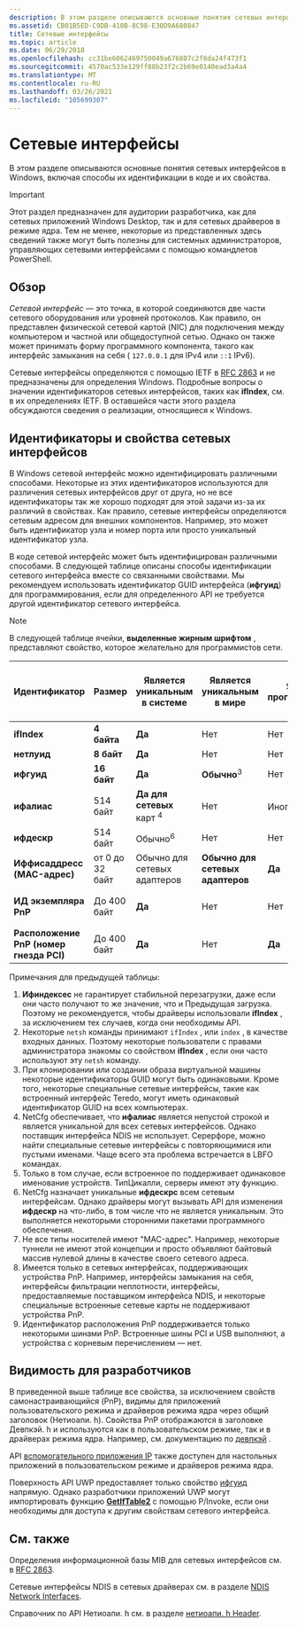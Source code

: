 ```yaml
---
description: В этом разделе описываются основные понятия сетевых интерфейсов в Windows, включая способы их идентификации в коде и их свойства.
ms.assetid: CB01B5ED-C9DB-410B-8C98-E30D9A680847
title: Сетевые интерфейсы
ms.topic: article
ms.date: 06/29/2018
ms.openlocfilehash: cc31be6062469750049a676807c2f8da24f473f1
ms.sourcegitcommit: 4570ac533e129ff88b23f2c2b69e0140ead3a4a4
ms.translationtype: MT
ms.contentlocale: ru-RU
ms.lasthandoff: 03/26/2021
ms.locfileid: "105699307"
---
```

# <a name="network-interfaces"></a>Сетевые интерфейсы

В этом разделе описываются основные понятия сетевых интерфейсов в Windows, включая способы их идентификации в коде и их свойства. 

> [!IMPORTANT]
> Этот раздел предназначен для аудитории разработчика, как для сетевых приложений Windows Desktop, так и для сетевых драйверов в режиме ядра. Тем не менее, некоторые из представленных здесь сведений также могут быть полезны для системных администраторов, управляющих сетевыми интерфейсами с помощью командлетов PowerShell.

## <a name="overview"></a>Обзор

*Сетевой интерфейс* — это точка, в которой соединяются две части сетевого оборудования или уровней протоколов. Как правило, он представлен физической сетевой картой (NIC) для подключения между компьютером и частной или общедоступной сетью. Однако он также может принимать форму программного компонента, такого как интерфейс замыкания на себя ( `127.0.0.1` для IPv4 или `::1` IPv6).

Сетевые интерфейсы определяются с помощью IETF в [RFC 2863](https://tools.ietf.org/html/rfc2863) и не предназначены для определения Windows. Подробные вопросы о значении идентификаторов сетевых интерфейсов, таких как **ifIndex**, см. в их определениях IETF. В оставшейся части этого раздела обсуждаются сведения о реализации, относящиеся к Windows.

## <a name="network-interface-identifiers-and-properties"></a>Идентификаторы и свойства сетевых интерфейсов

В Windows сетевой интерфейс можно идентифицировать различными способами. Некоторые из этих идентификаторов используются для различения сетевых интерфейсов друг от друга, но не все идентификаторы так же хорошо подходят для этой задачи из-за их различий в свойствах. Как правило, сетевые интерфейсы определяются сетевым адресом для внешних компонентов. Например, это может быть идентификатор узла и номер порта или просто уникальный идентификатор узла. 

В коде сетевой интерфейс может быть идентифицирован различными способами. В следующей таблице описаны способы идентификации сетевого интерфейса вместе со связанными свойствами. Мы рекомендуем использовать идентификатор GUID интерфейса (**ифгуид**) для программирования, если для определенного API не требуется другой идентификатор сетевого интерфейса.

> [!NOTE]
> В следующей таблице ячейки, **выделенные жирным шрифтом** , представляют свойство, которое желательно для программистов сети.

| Идентификатор | Размер | Является уникальным в системе | Является уникальным в мире | Является прогнозируемым | Будет перезапущено, если сетевая карта удалена | Сохраняется во всех перезагрузках | Конечные пользователи могут изменять в любое время | Драйверы могут измениться в любое время | Общее знакомство с конечными пользователями | Всегда имеется |
| --- | --- | --- | --- | --- | --- | --- | --- | --- | --- | --- |
| **ifIndex** | **4 байта** | **Да** | Нет | Нет | Да | Нет<sup>1</sup> | **Нет** | **Нет** | **Некоторые**<sup>2</sup> | **Да** |
| **нетлуид** | **8 байт** | **Да** | Нет | Нет | Да | **Да** | **Нет** | **Нет** | Нет | **Да** |
| **ифгуид** | **16 байт** | **Да** | **Обычно**<sup>3</sup> | Нет | **Нет** | **Да** | **Нет** | **Нет** | Нет | **Да** |
| **ифалиас** | 514 байт | **Да для сетевых** карт <sup>4</sup> | Нет | Иногда<sup>5</sup> | Да | **Да** | Да | **Нет** | **Да** | **Обычно**<sup>4</sup> |
| **ифдескр** | 514 байт | Обычно<sup>6</sup> | Нет | Нет | Да | **Да** | **Нет** | Да | **Да** | **Расположена** |
| **Иффисаддресс (MAC-адрес)**| от 0 до 32 байт | Обычно для сетевых адаптеров | **Обычно для сетевых адаптеров** | **Да** | **Привязано к оборудованию** | **Да** | **Нет** | **Нет** | **Да** | **Обычно** <sup>7</sup> |
| **ИД экземпляра PnP** | До 400 байт | **Да** | Нет | Нет | Да | **Да** | **Нет** | **Нет** | Нет | **Обычно для сетевых адаптеров**<sup>8</sup> |
| **Расположение PnP (номер гнезда PCI)** | До 400 байт | **Да** | Нет | **Да** | Да | **Да** | **Нет** | **Нет** | Порой | Иногда<sup>8, 9</sup> |

Примечания для предыдущей таблицы:

1. **Ифиндексес** не гарантирует стабильной перезагрузки, даже если они часто получают то же значение, что и Предыдущая загрузка. Поэтому не рекомендуется, чтобы драйверы использовали **ifIndex** , за исключением тех случаев, когда они необходимы API.
2. Некоторые `netsh` команды принимают `ifIndex` , или `index` , в качестве входных данных. Поэтому некоторые пользователи с правами администратора знакомы со свойством **ifIndex** , если они часто используют эту `netsh` команду.
3. При клонировании или создании образа виртуальной машины некоторые идентификаторы GUID могут быть одинаковыми. Кроме того, некоторые специальные сетевые интерфейсы, такие как встроенный интерфейс Teredo, могут иметь одинаковый идентификатор GUID на всех компьютерах.
4. NetCfg обеспечивает, что **ифалиас** является непустой строкой и является уникальной для всех сетевых интерфейсов. Однако поставщик интерфейса NDIS не использует. Серерфоре, можно найти специальные сетевые интерфейсы с повторяющимися или пустыми именами. Чаще всего эта проблема встречается в LBFO командах.
5. Только в том случае, если встроенное по поддерживает одинаковое именование устройств. ТипЦикалли, серверы имеют эту функцию.
6. NetCfg назначает уникальные **ифдескрс** всем сетевым интерфейсам. Однако драйверы могут вызывать API для изменения **ифдескр** на что-либо, в том числе что не является уникальным. Это выполняется некоторыми сторонними пакетами программного обеспечения.
7. Не все типы носителей имеют "MAC-адрес". Например, некоторые туннели не имеют этой концепции и просто объявляют байтовый массив нулевой длины в качестве своего сетевого адреса.
8. Имеется только в сетевых интерфейсах, поддерживающих устройства PnP. Например, интерфейсы замыкания на себя, интерфейсы фильтрации неплотности, интерфейсы, предоставляемые поставщиком интерфейса NDIS, и некоторые специальные встроенные сетевые карты не поддерживают устройства PnP.
9. Идентификатор расположения PnP поддерживается только некоторыми шинами PnP. Встроенные шины PCI и USB выполняют, а устройства с корневым перечислением — нет.

## <a name="visibility-to-developers"></a>Видимость для разработчиков

В приведенной выше таблице все свойства, за исключением свойств самонастраивающийся (PnP), видимы для приложений пользовательского режима и драйверов режима ядра через общий заголовок (Нетиоапи. h). Свойства PnP отображаются в заголовке Девпкэй. h и используются как в пользовательском режиме, так и в драйверах режима ядра. Например, см. документацию по [девпкэй](/windows-hardware/drivers/install/devpkey-device-instanceid) .

API [вспомогательного приложения IP](/windows/desktop/IpHlp/ip-helper-start-page) также доступен для настольных приложений в пользовательском режиме и драйверов режима ядра.

Поверхность API UWP предоставляет только свойство [ифгуид](/uwp/api/windows.networking.connectivity.networkadapter.networkadapterid) напрямую. Однако разработчики приложений UWP могут импортировать функцию [**GetIfTable2**](/windows/desktop/api/netioapi/nf-netioapi-getiftable2) с помощью P/Invoke, если они необходимы для доступа к другим свойствам сетевого интерфейса.

## <a name="related-topics"></a>См. также

Определения информационной базы MIB для сетевых интерфейсов см. в [RFC 2863](https://tools.ietf.org/html/rfc2863).

Сетевые интерфейсы NDIS в сетевых драйверах см. в разделе [NDIS Network Interfaces](/windows-hardware/drivers/network/ndis-network-interfaces2).

Справочник по API Нетиоапи. h см. в разделе [нетиоапи. h Header](/windows/desktop/api/netioapi/).
